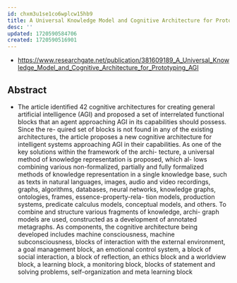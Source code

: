 ```yaml
---
id: chxm3u1se1co6wplcw15hb9
title: A Universal Knowledge Model and Cognitive Architecture for Prototyping Agi
desc: ''
updated: 1720590584706
created: 1720590516901
---
```


- https://www.researchgate.net/publication/381609189_A_Universal_Knowledge_Model_and_Cognitive_Architecture_for_Prototyping_AGI

## Abstract

- The article identified 42 cognitive architectures for creating general artificial intelligence (AGI) and proposed a set of interrelated functional blocks that an agent approaching AGI in its capabilities  should possess. Since the re- quired set of blocks is not found in any of the existing architectures, the article proposes a new cognitive architecture for intelligent systems approaching AGI in their capabilities. As one of the key solutions within the framework of the archi- tecture, a universal method of knowledge representation is proposed, which al- lows combining various non-formalized, partially and fully formalized methods of knowledge representation in a single knowledge base, such as texts in natural languages, images, audio  and video recordings, graphs, algorithms, databases, neural networks, knowledge graphs, ontologies, frames, essence-property-rela- tion models, production systems, predicate calculus models, conceptual models, and others. To  combine and  structure various  fragments of  knowledge, archi- graph models are used, constructed as a development of annotated metagraphs. As components,  the cognitive  architecture being developed  includes machine consciousness, machine subconsciousness, blocks of interaction with the external environment, a goal management block, an emotional control system, a block of social interaction, a block of reflection, an ethics block and a worldview block, a learning block, a monitoring block, blocks of statement and solving problems, self-organization and meta learning block